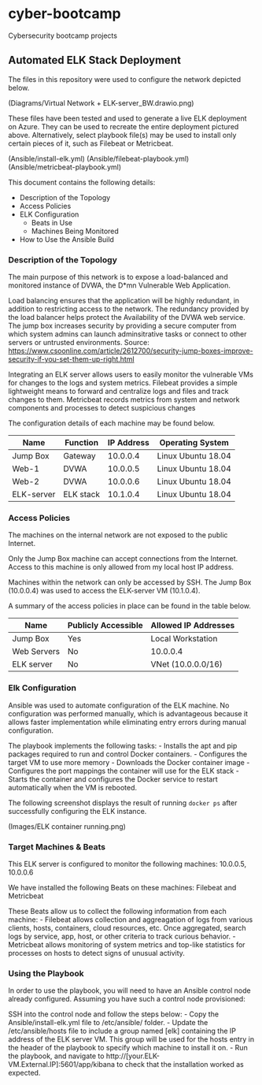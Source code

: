 # cyber-bootcamp
Cybersecurity bootcamp projects
## Automated ELK Stack Deployment

The files in this repository were used to configure the network depicted below.

 (Diagrams/Virtual Network + ELK-server_BW.drawio.png)

These files have been tested and used to generate a live ELK deployment on Azure. They can be used to recreate the entire deployment pictured above. Alternatively, select playbook file(s) may be used to install only certain pieces of it, such as Filebeat or Metricbeat.

  (Ansible/install-elk.yml)
  (Ansible/filebeat-playbook.yml)
  (Ansible/metricbeat-playbook.yml)

This document contains the following details:
- Description of the Topology
- Access Policies
- ELK Configuration
  - Beats in Use
  - Machines Being Monitored
- How to Use the Ansible Build


### Description of the Topology

The main purpose of this network is to expose a load-balanced and monitored instance of DVWA, the D*mn Vulnerable Web Application.

Load balancing ensures that the application will be highly redundant, in addition to restricting access to the network.
The redundancy provided by the load balancer helps protect the Availability of the DVWA web service. The jump box increases security by providing a secure computer from which system admins can launch adminsitrative tasks or connect to other servers or untrusted environments.
    Source: https://www.csoonline.com/article/2612700/security-jump-boxes-improve-security-if-you-set-them-up-right.html

Integrating an ELK server allows users to easily monitor the vulnerable VMs for changes to the logs and system metrics.
Filebeat provides a simple lightweight means to forward and centralize logs and files and track changes to them.
Metricbeat records metrics from system and network components and processes to detect suspicious changes

The configuration details of each machine may be found below.

| Name       | Function  | IP Address | Operating System   |
|------------|-----------|------------|--------------------|
| Jump Box   | Gateway   | 10.0.0.4   | Linux Ubuntu 18.04 |
| Web-1      | DVWA      | 10.0.0.5   | Linux Ubuntu 18.04 |
| Web-2      | DVWA      | 10.0.0.6   | Linux Ubuntu 18.04 |
| ELK-server | ELK stack | 10.1.0.4   | Linux Ubuntu 18.04 |

### Access Policies

The machines on the internal network are not exposed to the public Internet. 

Only the Jump Box machine can accept connections from the Internet. Access to this machine is only allowed from my local host IP address.

Machines within the network can only be accessed by SSH.
The Jump Box (10.0.0.4) was used to access the ELK-server VM (10.1.0.4).

A summary of the access policies in place can be found in the table below.

| Name        | Publicly Accessible | Allowed IP Addresses |
|-------------|---------------------|----------------------|
| Jump Box    | Yes                 | Local Workstation    |
| Web Servers | No                  | 10.0.0.4             |
| ELK server  | No                  | VNet (10.0.0.0/16)   |

### Elk Configuration

Ansible was used to automate configuration of the ELK machine. No configuration was performed manually, which is advantageous because it allows faster implementation while eliminating entry errors during manual configuration.

The playbook implements the following tasks:
    - Installs the apt and pip packages required to run and control Docker containers.
    - Configures the target VM to use more memory
    - Downloads the Docker container image
    - Configures the port mappings the container will use for the ELK stack
    - Starts the container and configures the Docker service to restart automatically when the VM is rebooted.

The following screenshot displays the result of running `docker ps` after successfully configuring the ELK instance.

(Images/ELK container running.png)

### Target Machines & Beats
This ELK server is configured to monitor the following machines:
    10.0.0.5, 10.0.0.6

We have installed the following Beats on these machines:
    Filebeat and Metricbeat

These Beats allow us to collect the following information from each machine:
    - Filebeat allows collection and aggreagation of logs from various clients, hosts, containers, cloud resources, etc.  Once aggregated, search   logs by service, app, host, or other criteria to track curious behavior.
    - Metricbeat allows monitoring of system metrics and top-like statistics for processes on hosts to detect signs of unusual activity.

### Using the Playbook
In order to use the playbook, you will need to have an Ansible control node already configured. Assuming you have such a control node provisioned: 

SSH into the control node and follow the steps below:
    - Copy the Ansible/install-elk.yml file to /etc/ansible/ folder.
    - Update the /etc/ansible/hosts file to include a group named [elk] containing the IP address of the ELK server VM. This group will be used for the hosts entry in the header of the playbook to specify which machine to install it on.
    - Run the playbook, and navigate to http://[your.ELK-VM.External.IP]:5601/app/kibana to check that the installation worked as expected.
